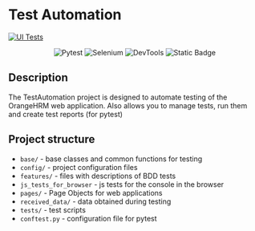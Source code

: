 # Test Automation

[![UI Tests](https://github.com/woofiwaffle/Test-Automation/actions/workflows/config.yml/badge.svg)](https://github.com/woofiwaffle/Test-Automation/actions/workflows/config.yml)

<p align="center">
   <img alt="Pytest" src="https://img.shields.io/badge/PyTest-8.3.1-a?style=plastic&logo=pytest&labelColor=black&color=grey">
   <img alt="Selenium" src="https://img.shields.io/badge/Selenium-3.23.1-a?style=plastic&logo=selenium&labelColor=black&color=grey">
   <img alt="DevTools" src="https://img.shields.io/badge/DevTools-2024-a?style=plastic&labelColor=black&color=grey">
   <img alt="Static Badge" src="https://img.shields.io/badge/Docker-4.32-a?style=plastic&logo=docker&labelColor=black&color=gray">
</p>

## Description

The TestAutomation project is designed to automate testing of the OrangeHRM web application. Also allows you to manage tests, run them and create test reports (for pytest)

## Project structure

- `base/` - base classes and common functions for testing
- `config/` - project configuration files
- `features/` - files with descriptions of BDD tests
- `js_tests_for_browser` - js tests for the console in the browser
- `pages/` - Page Objects for web applications
- `received_data/` - data obtained during testing
- `tests/` - test scripts
- `conftest.py` - configuration file for pytest